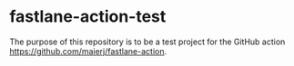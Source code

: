 # fastlane-action-test
The purpose of this repository is to be a test project for the GitHub action https://github.com/maierj/fastlane-action.
